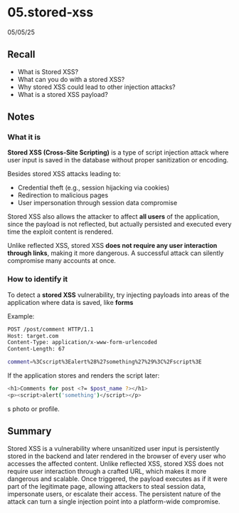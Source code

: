 # 05.stored-xss

05/05/25

## Recall

- What is Stored XSS?
- What can you do with a stored XSS?
- Why stored XSS could lead to other injection attacks?
- What is a stored XSS payload?

## Notes

### What it is

**Stored XSS (Cross-Site Scripting)** is a type of script injection attack where user input is saved in the database without proper sanitization or encoding.

Besides stored XSS attacks leading to:

- Credential theft (e.g., session hijacking via cookies)
- Redirection to malicious pages
- User impersonation through session data compromise

Stored XSS also allows the attacker to affect **all users** of the application, since the payload is not reflected, but actually persisted and executed every time the exploit content is rendered.

Unlike reflected XSS, stored XSS **does not require any user interaction through links**, making it more dangerous. A successful attack can silently compromise many accounts at once.

### How to identify it

To detect a **stored XSS** vulnerability, try injecting payloads into areas of the application where data is saved, like **forms**

Example:

```bash
POST /post/comment HTTP/1.1
Host: target.com
Content-Type: application/x-www-form-urlencoded
Content-Length: 67

comment=%3Cscript%3Ealert%28%27something%27%29%3C%2Fscript%3E
```

If the application stores and renders the script later:

```bash
<h1>Comments for post <?= $post_name ?></h1>
<p><script>alert('something')</script></p>
```

s photo or profile.

## Summary

Stored XSS is a vulnerability where unsanitized user input is persistently stored in the backend and later rendered in the browser of every user who accesses the affected content. Unlike reflected XSS, stored XSS does not require user interaction through a crafted URL, which makes it more dangerous and scalable. Once triggered, the payload executes as if it were part of the legitimate page, allowing attackers to steal session data, impersonate users, or escalate their access. The persistent nature of the attack can turn a single injection point into a platform-wide compromise.
